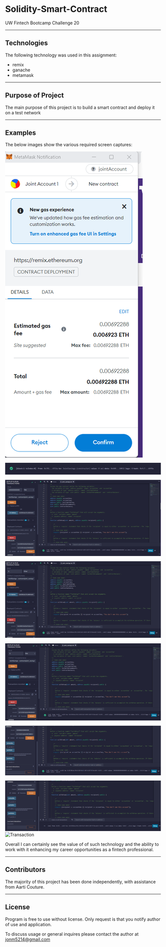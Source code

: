 # Solidity-Smart-Contract
UW Fintech Bootcamp Challenge 20

---

## Technologies

The following technology was used in this assignment:  
  
  * remix  
  * ganache
  * metamask  
  
---

## Purpose of Project

The main purpose of this project is to build a smart contract and deploy it on a test network    
  
---

## Examples

The below images show the various required screen captures: 
 
 ![Deploying Contract](Images/deploy1.png)
 
 ![Confirmation](Images/deploy2.png)
  
 ![Deposit 1](Execution_Results/1_Ether.png)  
    
 ![Deposit 5](Execution_Results/5_Ether.png)  
 
 ![Deposit 10](Execution_Results/10_Ether.png)  
 
 ![Withdraw 5](Execution_Results/1_withdraw.png)  

 ![Deposit 10](Execution_Results/10_withdraw.png)  
  ![Transaction](Images/contract_call.png)
  

Overall I can certainly see the value of of such technology and the ability to work with it enhancing my career opportunities as a fintech professional.  

---

## Contributors

The majority of this project has been done independently, with assistance from Aarti Couture.

---

## License

Program is free to use without license.  Only request is that you notify author of use and application.
  
To discuss usage or general inquires please contact the author at jonm5214@gmail.com